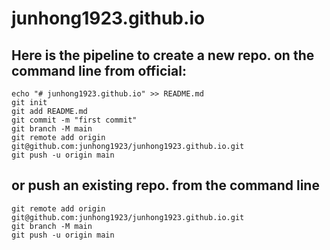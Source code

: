 # junhong1923.github.io
  ## Here is the pipeline to create a new repo. on the command line from official:  
  	echo "# junhong1923.github.io" >> README.md  
  	git init  
  	git add README.md  
  	git commit -m "first commit"  
  	git branch -M main  
  	git remote add origin git@github.com:junhong1923/junhong1923.github.io.git  
  	git push -u origin main  
  ## or push an existing repo. from the command line  
  	git remote add origin git@github.com:junhong1923/junhong1923.github.io.git  
  	git branch -M main  
  	git push -u origin main  
